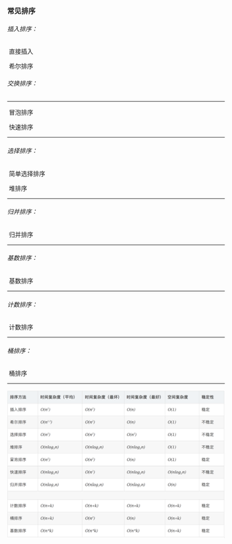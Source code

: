 ### 																					常见排序

###### 插入排序：

​				直接插入

​				希尔排序



###### 交换排序：	

------

​				冒泡排序

​				快速排序

------



###### 选择排序：

​				简单选择排序

​				堆排序

------



###### 归并排序：

​				归并排序

------



###### 基数排序：		

​				基数排序

------



###### 计数排序：		

​				计数排序

------



###### 桶排序：		

​				桶排序

------



<img src="../note/assets/WechatIMG2.png" alt="WechatIMG2.png" style="zoom:150%;" />


